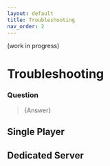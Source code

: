 ```yaml
---
layout: default
title: Troubleshooting
nav_order: 2
---
```


(work in progress)

# Troubleshooting

### Question
> {Answer}

## Single Player

## Dedicated Server

